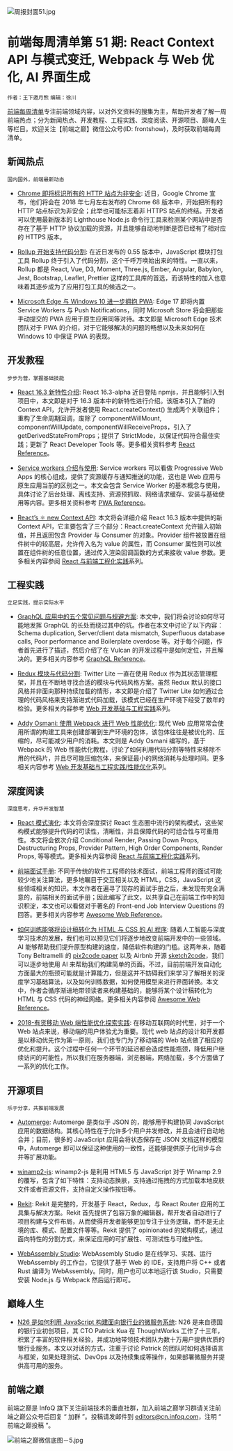 ![周报封面51.jpg](http://upload-images.jianshu.io/upload_images/1647496-f28849fccd2129fa.jpg?imageMogr2/auto-orient/strip%7CimageView2/2/w/1240)

# 前端每周清单第 51 期: React Context API 与模式变迁, Webpack 与 Web 优化, AI 界面生成

`作者：王下邀月熊` `编辑：徐川`

[前端每周清单](http://www.infoq.com/cn/FE-Weekly)专注前端领域内容，以对外文资料的搜集为主，帮助开发者了解一周前端热点；分为新闻热点、开发教程、工程实践、深度阅读、开源项目、巅峰人生等栏目。欢迎关注【前端之巅】微信公众号(ID: frontshow)，及时获取前端每周清单。

## 新闻热点

`国内国外，前端最新动态`

- [Chrome 即将标识所有的 HTTP 站点为非安全](https://parg.co/UXK): 近日，Google Chrome 宣布，他们将会在 2018 年七月左右发布的 Chrome 68 版本中，开始把所有的 HTTP 站点标识为非安全；此举也可能标志着非 HTTPS 站点的终结。开发者可以使用最新版本的 Lighthouse Node.js 命令行工具来检测某个网站中是否存在了基于 HTTP 协议加载的资源，并且能够自动地判断是否已经有了相对应的 HTTPS 版本。

- [Rollup 开始支持代码分割](https://parg.co/UXS): 在近日发布的 0.55 版本中，JavaScript 模块打包工具 Rollup 终于引入了代码分割，这个千呼万唤始出来的特性。一直以来，Rollup 都是 React, Vue, D3, Moment, Three.js, Ember, Angular, Babylon, Jest, Bootstrap, Leaflet, Prettier 这样的工具库的首选，而该特性的加入也意味着其逐步成为了应用打包工具的候选之一。

- [Microsoft Edge 与 Windows 10 进一步拥抱 PWA](https://parg.co/UXq): Edge 17 即将内置 Service Workers 与 Push Notifications，同时 Microsoft Store 将会把那些手动提交的 PWA 应用于原生应用同等对待。本文即是 Microsoft Edge 技术团队对于 PWA 的介绍，对于它能够解决的问题的畅想以及未来如何在 Windows 10 中保证 PWA 的表现。

## 开发教程

`步步为营，掌握基础技能`

- [React 16.3 新特性介绍](https://parg.co/UX4): React 16.3-alpha 近日登陆 npmjs，并且能够引入到项目中，本文即是对于 16.3 版本中的新特性进行介绍。该版本引入了新的 Context API，允许开发者使用 React.createContext() 生成两个关联组件；重构了生命周期回调，废除了 componentWillMount, componentWillUpdate, componentWillReceiveProps，引入了 getDerivedStateFromProps；提供了 StrictMode，以保证代码符合最佳实践；更新了 React Developer Tools 等。更多相关资料参考 [React Reference](https://parg.co/UXI)。

- [Service workers 介绍与使用](https://parg.co/UXo): Service workers 可以看做 Progressive Web Apps 的核心组成，提供了资源缓存与通知推送的功能，这也是 Web 应用与原生应用当前的区别之一。本文会包含 Service Worker 的基本概念与使用，具体讨论了后台处理、离线支持、资源预抓取、网络请求缓存、安装与基础使用等内容。更多相关资料参考 [PWA Reference](https://parg.co/UX1)。

- [React’s ⚛️ new Context API](https://parg.co/UXl): 本文将会详细介绍 React 16.3 版本中提供的新 Context API，它主要包含了三个部分：React.createContext 允许输入初始值，并且返回包含 Provider 与 Consumer 的对象。Provider 组件被放置在组件树中的较高层，允许传入名为 value 的属性，而 Consumer 属性则可以放置在组件树的任意位置，通过传入渲染回调函数的方式来接收 value 参数。更多相关内容参阅 [React 与前端工程化实践](https://github.com/wx-chevalier/Web-Notes)系列。

## 工程实践

`立足实践，提示实际水平`

- [GraphQL 应用中的五个常见问题与规避方案](https://parg.co/UXd): 本文中，我们将会讨论如何尽可能地发挥 GraphQL 的长处而绕过其中的坑。作者在本文中讨论了以下内容：Schema duplication, Server/client data mismatch, Superfluous database calls, Poor performance and Boilerplate overdose 等。对于每个问题，作者首先进行了描述，然后介绍了在 Vulcan 的开发过程中是如何定位，并且解决的。更多相关内容参考 [GraphQL Reference](https://parg.co/UX2)。

- [Redux 模块与代码分割](http://nicolasgallagher.com/redux-modules-and-code-splitting/): Twitter Lite 一直在使用 Redux 作为其状态管理框架，并且在不断地寻找合适的模块与代码风格方案。虽然 Redux 默认的接口风格并非面向那种持续加载的情形，本文即是介绍了 Twitter Lite 如何通过合理的代码风格来支持渐进式代码加载，该模式已经在生产环境下经受了数年的检验。更多相关内容参考 [Web 开发基础与工程实践](https://parg.co/bMe)系列。

- [Addy Osmani: 使用 Webpack 进行 Web 性能优化](https://parg.co/UXN): 现代 Web 应用常常会使用所谓的构建工具来创建部署到生产环境的包体，该包体往往是被优化的、压缩的，尽可能减少用户的消耗。本文则是 Addy Osmani 编写的，基于 Webpack 的 Web 性能优化教程，讨论了如何利用代码分割等特性来移除不用的代码片，并且尽可能压缩包体，来保证最小的网络消耗与处理时间。更多相关内容参考 [Web 开发基础与工程实践/性能优化](https://parg.co/bMe)系列。

## 深度阅读

`深度思考，升华开发智慧`

- [React 模式演化](https://parg.co/UXm): 本文将会深度探讨 React 生态圈中流行的架构模式，这些架构模式能够提升代码的可读性，清晰性，并且保障代码的可组合性与可重用性。本文将会依次介绍 Conditional Render, Passing Down Props, Destructuring Props, Provider Pattern, High Order Components, Render Props, 等等模式。更多相关内容参阅 [React 与前端工程化实践](https://github.com/wx-chevalier/Web-Notes)系列。

- [前端面试手册](https://github.com/yangshun/front-end-interview-handbook): 不同于传统的软件工程师的技术面试，前端工程师的面试可能较少地关注算法，更多地瞩目于交互相关以及 HTML，CSS，JavaScript 这些领域相关的知识。本文作者在遍寻了现存的面试手册之后，未发现有完全满意的，前端相关的面试手册；因此编写了此文，以共享自己在前端工作中的知识积淀，本文也可以看做对于著名的 Front-end Job Interview Questions 的回答。更多相关内容参考 [Awesome Web Reference](https://parg.co/UXa)。

- [如何训练能够将设计稿转化为 HTML 与 CSS 的 AI 程序](https://parg.co/UXR): 随着人工智能与深度学习技术的发展，我们也可以预见它们将逐步地改变前端开发中的一些领域。AI 能够帮助我们提升原型构建的速度，降低软件构建的门槛。这两年来，随着 Tony Beltramelli 的 [pix2code paper](https://arxiv.org/abs/1705.07962) 以及 Airbnb 开源 [sketch2code](https://airbnb.design/sketching-interfaces/)，我们可以逐步地使用 AI 来帮助我们构建简单的页面。不过，目前前端开发自动化方面最大的瓶颈可能就是计算能力，但是这并不妨碍我们来学习了解相关的深度学习基础算法，以及如何训练数据，如何使用模型来进行界面转换。本文中，作者会循序渐进地带领读者来构建基础的，能够将某个设计稿转化为 HTML 与 CSS 代码的神经网络。更多相关内容参阅 [Awesome Web Reference](https://parg.co/UXa)。

- [2018-有货移动 Web 端性能优化探索实践](https://parg.co/UXY): 在移动互联网的时代里，对于一个 Web 站点来说，移动端的用户体验尤为重要。现代 web 站点的设计和开发都是以移动优先作为第一原则，我们也专门为了移动端的 Web 站点做了相应的优化和提升。这个过程中任何一个环节的延迟都会造成性能瓶颈，降低用户继续访问的可能性，所以我们在服务器端，浏览器端，网络加载，多个方面做了一系列的优化工作。

## 开源项目

`乐于分享，共推前端发展`

- [Automerge](https://github.com/automerge/automerge): Automerge 是类似于 JSON 的，能够用于构建协同 JavaScript 应用的数据结构。其核心特性在于允许多个用户并发修改，并且会进行自动地合并；目前，很多的 JavaScript 应用会将状态保存在 JSON 文档这样的模型中，Automerge 即可以保证这种使用的一致性，还能够提供原子化同步与合并等扩展功能。

- [winamp2-js](https://github.com/captbaritone/winamp2-js): winamp2-js 是利用 HTML5 与 JavaScript 对于 Winamp 2.9 的覆写，包含了如下特性：支持动态换肤，支持通过拖拽的方式加载本地皮肤文件或者资源文件，支持自定义操作按钮等。

- [Rekit](https://github.com/supnate/rekit): Rekit 是完整的，开发基于 React，Redux，与 React Router 应用的工具集与解决方案。Rekit 首先提供了包容万象的编辑器，帮开发者自动进行了项目构建与文件布局，从而使得开发者能够更加专注于业务逻辑，而不是无止境的库、模式、配置文件等等。Rekit 提供了 opinionated 的架构模式，通过面向特性的分割方式，来保证应用的可扩展性、可测试性与可维护性。

- [WebAssembly Studio](https://github.com/wasdk/WebAssemblyStudio): WebAssembly Studio 是在线学习、实践、运行 WebAssembly 的工作台，它提供了基于 Web 的 IDE，支持用户将 C++ 或者 Rust 编译为 WebAssembly。同时，用户也可以本地运行该 Studio，只需要安装 Node.js 与 Webpack 然后运行即可。

## 巅峰人生

- [N26 是如何利用 JavaScript 构建面向银行业的微服务系统](https://parg.co/UXc): N26 是来自德国的银行业初创项目，其 CTO Patrick Kua 在 ThoughtWorks 工作了十三年，积累了丰富的软件相关经验，并成功地带领技术团队为数十万用户提供优质的银行业服务。本文以对话的方式，注重于讨论 Patrick 的团队时如何选择语言与框架，如果处理测试、DevOps 以及持续集成等操作，如果部署微服务并提供高可用的服务。

## 前端之巅

前端之巅是 InfoQ 旗下关注前端技术的垂直社群，加入前端之巅学习群请关注前端之巅公众号后回复 “ 加群 ”。投稿请发邮件到 editors@cn.infoq.com，注明 “ 前端之巅投稿 ”。

![前端之巅微信底图－5.jpg](http://upload-images.jianshu.io/upload_images/1647496-01712a993d2b23de.jpg?imageMogr2/auto-orient/strip%7CimageView2/2/w/1240)
